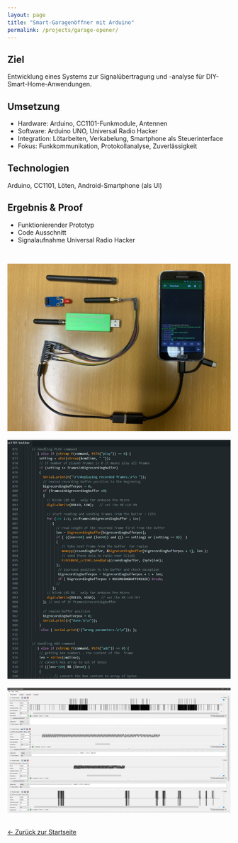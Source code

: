 ```yaml
---
layout: page
title: "Smart-Garagenöffner mit Arduino"
permalink: /projects/garage-opener/
---
```



## Ziel
Entwicklung eines Systems zur Signalübertragung und -analyse für DIY-Smart-Home-Anwendungen.


## Umsetzung
- Hardware: Arduino, CC1101-Funkmodule, Antennen
- Software: Arduino UNO, Universal Radio Hacker
- Integration: Lötarbeiten, Verkabelung, Smartphone als Steuerinterface
- Fokus: Funkkommunikation, Protokollanalyse, Zuverlässigkeit


## Technologien
Arduino, CC1101, Löten, Android-Smartphone (als UI)


## Ergebnis & Proof
- Funktionierender Prototyp
- Code Ausschnitt
- Signalaufnahme Universal Radio Hacker


<br>

![Github-Overview](/assets/images/picture_GarageOpener.JPG)
<br><br>
![Github-Overview](/assets/images/screenshot_ArduinoUNO.PNG)
<br><br>
![Github-Overview](/assets/images/screenshot_URH.PNG)
<br><br>


[← Zurück zur Startseite](/)
